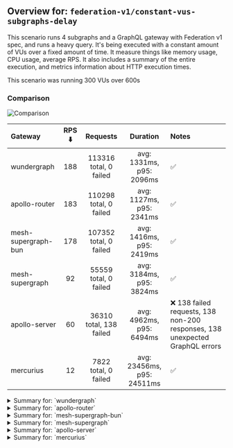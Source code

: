 ## Overview for: `federation-v1/constant-vus-subgraphs-delay`


This scenario runs 4 subgraphs and a GraphQL gateway with Federation v1 spec, and runs a heavy query. It's being executed with a constant amount of VUs over a fixed amount of time. It measure things like memory usage, CPU usage, average RPS. It also includes a summary of the entire execution, and metrics information about HTTP execution times.


This scenario was running 300 VUs over 600s


### Comparison


<img src="https://imagedelivery.net/KYe9TScr4TldYHA48pczVg/633a1c95-b75c-4e86-dbad-3a2c312afb00/public" alt="Comparison" />


| Gateway             | RPS ⬇️ |        Requests         |          Duration          | Notes                                                                       |
| :------------------ | :----: | :---------------------: | :------------------------: | :-------------------------------------------------------------------------- |
| wundergraph         |  188   | 113316 total, 0 failed  |  avg: 1331ms, p95: 2096ms  | ✅                                                                           |
| apollo-router       |  183   | 110298 total, 0 failed  |  avg: 1127ms, p95: 2341ms  | ✅                                                                           |
| mesh-supergraph-bun |  178   | 107352 total, 0 failed  |  avg: 1416ms, p95: 2419ms  | ✅                                                                           |
| mesh-supergraph     |   92   |  55559 total, 0 failed  |  avg: 3184ms, p95: 3824ms  | ✅                                                                           |
| apollo-server       |   60   | 36310 total, 138 failed |  avg: 4962ms, p95: 6494ms  | ❌ 138 failed requests, 138 non-200 responses, 138 unexpected GraphQL errors |
| mercurius           |   12   |  7822 total, 0 failed   | avg: 23456ms, p95: 24511ms | ✅                                                                           |



<details>
  <summary>Summary for: `wundergraph`</summary>

  **K6 Output**




```
     ✓ response code was 200
     ✓ no graphql errors
     ✓ valid response structure

     checks.........................: 100.00% ✓ 339948     ✗ 0     
     data_received..................: 9.9 GB  17 MB/s
     data_sent......................: 135 MB  224 kB/s
     http_req_blocked...............: avg=89.75µs min=1.32µs   med=2.94µs  max=834.46ms p(90)=4.48µs   p(95)=5.39µs  
     http_req_connecting............: avg=15.53µs min=0s       med=0s      max=43.72ms  p(90)=0s       p(95)=0s      
     http_req_duration..............: avg=1.33s   min=569.14ms med=1.25s   max=4.74s    p(90)=1.81s    p(95)=2.09s   
       { expected_response:true }...: avg=1.33s   min=569.14ms med=1.25s   max=4.74s    p(90)=1.81s    p(95)=2.09s   
     http_req_failed................: 0.00%   ✓ 0          ✗ 113316
     http_req_receiving.............: avg=140ms   min=29.73µs  med=78.83µs max=3.5s     p(90)=569.05ms p(95)=911.16ms
     http_req_sending...............: avg=8.16ms  min=8.05µs   med=13.44µs max=2.19s    p(90)=29.29µs  p(95)=149.57µs
     http_req_tls_handshaking.......: avg=0s      min=0s       med=0s      max=0s       p(90)=0s       p(95)=0s      
     http_req_waiting...............: avg=1.18s   min=569.01ms med=1.17s   max=2.43s    p(90)=1.44s    p(95)=1.53s   
     http_reqs......................: 113316  188.493429/s
     iteration_duration.............: avg=1.58s   min=582.68ms med=1.46s   max=5.58s    p(90)=2.34s    p(95)=2.62s   
     iterations.....................: 113316  188.493429/s
     vus............................: 5       min=5        max=300 
     vus_max........................: 300     min=300      max=300 
```


**Performance Overview**


<img src="https://imagedelivery.net/KYe9TScr4TldYHA48pczVg/dd4098ce-fa5b-476e-486a-b7f99419d400/public" alt="Performance Overview" />


**Subgraphs Overview**


<img src="https://imagedelivery.net/KYe9TScr4TldYHA48pczVg/39a878af-51b8-4dc9-0e0f-3863cfd26b00/public" alt="Subgraphs Overview" />


**HTTP Overview**


<img src="https://imagedelivery.net/KYe9TScr4TldYHA48pczVg/316442ae-9947-42f7-3091-fbae19207a00/public" alt="HTTP Overview" />


  </details>

<details>
  <summary>Summary for: `apollo-router`</summary>

  **K6 Output**




```
     ✓ response code was 200
     ✓ no graphql errors
     ✓ valid response structure

     checks.........................: 100.00% ✓ 330894     ✗ 0     
     data_received..................: 9.7 GB  16 MB/s
     data_sent......................: 131 MB  218 kB/s
     http_req_blocked...............: avg=246.94µs min=1.21µs   med=3.22µs   max=2.2s   p(90)=5.14µs  p(95)=6.06µs
     http_req_connecting............: avg=94.32µs  min=0s       med=0s       max=2.2s   p(90)=0s      p(95)=0s    
     http_req_duration..............: avg=1.12s    min=248.29ms med=951.74ms max=6.53s  p(90)=1.95s   p(95)=2.34s 
       { expected_response:true }...: avg=1.12s    min=248.29ms med=951.74ms max=6.53s  p(90)=1.95s   p(95)=2.34s 
     http_req_failed................: 0.00%   ✓ 0          ✗ 110298
     http_req_receiving.............: avg=278.81ms min=25.32µs  med=78.5µs   max=5.58s  p(90)=1.1s    p(95)=1.52s 
     http_req_sending...............: avg=16.83ms  min=7.78µs   med=14.22µs  max=4.59s  p(90)=37.88µs p(95)=8.79ms
     http_req_tls_handshaking.......: avg=0s       min=0s       med=0s       max=0s     p(90)=0s      p(95)=0s    
     http_req_waiting...............: avg=831.52ms min=248.23ms med=768.55ms max=3.52s  p(90)=1.21s   p(95)=1.32s 
     http_reqs......................: 110298  183.543894/s
     iteration_duration.............: avg=1.63s    min=257.63ms med=1.37s    max=11.49s p(90)=2.98s   p(95)=3.52s 
     iterations.....................: 110298  183.543894/s
     vus............................: 2       min=2        max=300 
     vus_max........................: 300     min=300      max=300 
```


**Performance Overview**


<img src="https://imagedelivery.net/KYe9TScr4TldYHA48pczVg/6e2cb495-ca0e-456c-d64d-431ad9e91300/public" alt="Performance Overview" />


**Subgraphs Overview**


<img src="https://imagedelivery.net/KYe9TScr4TldYHA48pczVg/68fd820b-efce-43b0-1feb-dde9d5a23f00/public" alt="Subgraphs Overview" />


**HTTP Overview**


<img src="https://imagedelivery.net/KYe9TScr4TldYHA48pczVg/d2a3b87d-8c76-4493-896d-ed1d53ca0c00/public" alt="HTTP Overview" />


  </details>

<details>
  <summary>Summary for: `mesh-supergraph-bun`</summary>

  **K6 Output**




```
     ✓ response code was 200
     ✓ no graphql errors
     ✓ valid response structure

     checks.........................: 100.00% ✓ 322056     ✗ 0     
     data_received..................: 9.4 GB  16 MB/s
     data_sent......................: 127 MB  212 kB/s
     http_req_blocked...............: avg=162.15µs min=1.43µs   med=3.52µs  max=1.61s p(90)=5.9µs   p(95)=6.88µs  
     http_req_connecting............: avg=55µs     min=0s       med=0s      max=1.61s p(90)=0s      p(95)=0s      
     http_req_duration..............: avg=1.41s    min=102.32ms med=1.33s   max=5.69s p(90)=2.18s   p(95)=2.41s   
       { expected_response:true }...: avg=1.41s    min=102.32ms med=1.33s   max=5.69s p(90)=2.18s   p(95)=2.41s   
     http_req_failed................: 0.00%   ✓ 0          ✗ 107352
     http_req_receiving.............: avg=115.35ms min=28.57µs  med=77.02µs max=4.61s p(90)=371.2ms p(95)=849.09ms
     http_req_sending...............: avg=6.58ms   min=7.82µs   med=15.88µs max=3.59s p(90)=39.78µs p(95)=231.3µs 
     http_req_tls_handshaking.......: avg=0s       min=0s       med=0s      max=0s    p(90)=0s      p(95)=0s      
     http_req_waiting...............: avg=1.29s    min=102.22ms med=1.23s   max=3.38s p(90)=2s      p(95)=2.18s   
     http_reqs......................: 107352  178.506429/s
     iteration_duration.............: avg=1.67s    min=112.06ms med=1.58s   max=9.75s p(90)=2.56s   p(95)=2.95s   
     iterations.....................: 107352  178.506429/s
     vus............................: 81      min=81       max=300 
     vus_max........................: 300     min=300      max=300 
```


**Performance Overview**


<img src="https://imagedelivery.net/KYe9TScr4TldYHA48pczVg/337f9b7c-c7f3-461c-664a-c93376934900/public" alt="Performance Overview" />


**Subgraphs Overview**


<img src="https://imagedelivery.net/KYe9TScr4TldYHA48pczVg/89f820a6-2232-4298-2ca8-f8f363d92200/public" alt="Subgraphs Overview" />


**HTTP Overview**


<img src="https://imagedelivery.net/KYe9TScr4TldYHA48pczVg/7d3fdd18-bbff-4333-071b-6ea2ba3d1f00/public" alt="HTTP Overview" />


  </details>

<details>
  <summary>Summary for: `mesh-supergraph`</summary>

  **K6 Output**




```
     ✓ response code was 200
     ✓ no graphql errors
     ✓ valid response structure

     checks.........................: 100.00% ✓ 166677    ✗ 0    
     data_received..................: 4.9 GB  8.1 MB/s
     data_sent......................: 66 MB   110 kB/s
     http_req_blocked...............: avg=42.1µs   min=1.48µs  med=3.96µs  max=103.02ms p(90)=6.03µs  p(95)=6.98µs  
     http_req_connecting............: avg=20.95µs  min=0s      med=0s      max=21.04ms  p(90)=0s      p(95)=0s      
     http_req_duration..............: avg=3.18s    min=1.42s   med=3.17s   max=7.92s    p(90)=3.66s   p(95)=3.82s   
       { expected_response:true }...: avg=3.18s    min=1.42s   med=3.17s   max=7.92s    p(90)=3.66s   p(95)=3.82s   
     http_req_failed................: 0.00%   ✓ 0         ✗ 55559
     http_req_receiving.............: avg=6.83ms   min=34.09µs med=84.1µs  max=903.83ms p(90)=3.1ms   p(95)=17.69ms 
     http_req_sending...............: avg=787.97µs min=8.2µs   med=18.74µs max=617.83ms p(90)=37.21µs p(95)=114.29µs
     http_req_tls_handshaking.......: avg=0s       min=0s      med=0s      max=0s       p(90)=0s      p(95)=0s      
     http_req_waiting...............: avg=3.17s    min=1.42s   med=3.16s   max=7.92s    p(90)=3.65s   p(95)=3.81s   
     http_reqs......................: 55559   92.230987/s
     iteration_duration.............: avg=3.24s    min=1.44s   med=3.23s   max=7.93s    p(90)=3.75s   p(95)=3.91s   
     iterations.....................: 55559   92.230987/s
     vus............................: 85      min=85      max=300
     vus_max........................: 300     min=300     max=300
```


**Performance Overview**


<img src="https://imagedelivery.net/KYe9TScr4TldYHA48pczVg/b0c18683-4801-4fab-4493-1c38d48a4e00/public" alt="Performance Overview" />


**Subgraphs Overview**


<img src="https://imagedelivery.net/KYe9TScr4TldYHA48pczVg/17dab363-e68a-4d2d-b5e7-3ef4889bf100/public" alt="Subgraphs Overview" />


**HTTP Overview**


<img src="https://imagedelivery.net/KYe9TScr4TldYHA48pczVg/2383e24b-8d17-4337-04e9-78a496109700/public" alt="HTTP Overview" />


  </details>

<details>
  <summary>Summary for: `apollo-server`</summary>

  **K6 Output**




```
     ✗ response code was 200
      ↳  99% — ✓ 36172 / ✗ 138
     ✗ no graphql errors
      ↳  99% — ✓ 36172 / ✗ 138
     ✓ valid response structure

     checks.........................: 99.74% ✓ 108516    ✗ 276  
     data_received..................: 3.2 GB 5.3 MB/s
     data_sent......................: 43 MB  71 kB/s
     http_req_blocked...............: avg=40.66µs  min=1.54µs   med=3.34µs   max=19.67ms  p(90)=4.94µs   p(95)=5.68µs  
     http_req_connecting............: avg=34.9µs   min=0s       med=0s       max=17.84ms  p(90)=0s       p(95)=0s      
     http_req_duration..............: avg=4.96s    min=811.6ms  med=4.57s    max=1m0s     p(90)=5.99s    p(95)=6.49s   
       { expected_response:true }...: avg=4.75s    min=811.6ms  med=4.56s    max=59.94s   p(90)=5.97s    p(95)=6.44s   
     http_req_failed................: 0.38%  ✓ 138       ✗ 36172
     http_req_receiving.............: avg=392.14µs min=0s       med=115.42µs max=101.93ms p(90)=189.17µs p(95)=403.14µs
     http_req_sending...............: avg=80.99µs  min=8.45µs   med=17.13µs  max=71.86ms  p(90)=31.38µs  p(95)=40.67µs 
     http_req_tls_handshaking.......: avg=0s       min=0s       med=0s       max=0s       p(90)=0s       p(95)=0s      
     http_req_waiting...............: avg=4.96s    min=811.48ms med=4.57s    max=1m0s     p(90)=5.99s    p(95)=6.49s   
     http_reqs......................: 36310  60.152912/s
     iteration_duration.............: avg=4.97s    min=821.36ms med=4.58s    max=1m0s     p(90)=6.01s    p(95)=6.51s   
     iterations.....................: 36310  60.152912/s
     vus............................: 109    min=109     max=300
     vus_max........................: 300    min=300     max=300
```


**Performance Overview**


<img src="https://imagedelivery.net/KYe9TScr4TldYHA48pczVg/23517852-30a0-4714-bdd9-c0d4ce8ded00/public" alt="Performance Overview" />


**Subgraphs Overview**


<img src="https://imagedelivery.net/KYe9TScr4TldYHA48pczVg/8a3b2a72-962b-4cee-8830-228c54c7cf00/public" alt="Subgraphs Overview" />


**HTTP Overview**


<img src="https://imagedelivery.net/KYe9TScr4TldYHA48pczVg/17f258cd-18f4-4e93-4037-067fa492ad00/public" alt="HTTP Overview" />


  </details>

<details>
  <summary>Summary for: `mercurius`</summary>

  **K6 Output**




```
     ✓ response code was 200
     ✓ no graphql errors
     ✓ valid response structure

     checks.........................: 100.00% ✓ 23466    ✗ 0    
     data_received..................: 687 MB  1.1 MB/s
     data_sent......................: 9.3 MB  15 kB/s
     http_req_blocked...............: avg=219.1µs  min=1.52µs  med=3.85µs   max=45.6ms  p(90)=5.27µs  p(95)=6.36µs  
     http_req_connecting............: avg=191.95µs min=0s      med=0s       max=21.46ms p(90)=0s      p(95)=0s      
     http_req_duration..............: avg=23.45s   min=7.21s   med=23.81s   max=26.26s  p(90)=24.32s  p(95)=24.51s  
       { expected_response:true }...: avg=23.45s   min=7.21s   med=23.81s   max=26.26s  p(90)=24.32s  p(95)=24.51s  
     http_req_failed................: 0.00%   ✓ 0        ✗ 7822 
     http_req_receiving.............: avg=159.25µs min=50.34µs med=122.46µs max=48.96ms p(90)=167.8µs p(95)=186.33µs
     http_req_sending...............: avg=44.26µs  min=8.54µs  med=21.51µs  max=4.18ms  p(90)=30.51µs p(95)=39.25µs 
     http_req_tls_handshaking.......: avg=0s       min=0s      med=0s       max=0s      p(90)=0s      p(95)=0s      
     http_req_waiting...............: avg=23.45s   min=7.21s   med=23.81s   max=26.26s  p(90)=24.32s  p(95)=24.51s  
     http_reqs......................: 7822    12.55149/s
     iteration_duration.............: avg=23.46s   min=7.22s   med=23.82s   max=26.26s  p(90)=24.32s  p(95)=24.51s  
     iterations.....................: 7822    12.55149/s
     vus............................: 7       min=7      max=300
     vus_max........................: 300     min=300    max=300
```


**Performance Overview**


<img src="https://imagedelivery.net/KYe9TScr4TldYHA48pczVg/c192692c-213f-465c-b1dd-0072b2606d00/public" alt="Performance Overview" />


**Subgraphs Overview**


<img src="https://imagedelivery.net/KYe9TScr4TldYHA48pczVg/26f4b0eb-3997-4207-8549-0535844b7b00/public" alt="Subgraphs Overview" />


**HTTP Overview**


<img src="https://imagedelivery.net/KYe9TScr4TldYHA48pczVg/a3f11799-2815-4aba-0258-ac99ebd67c00/public" alt="HTTP Overview" />


  </details>